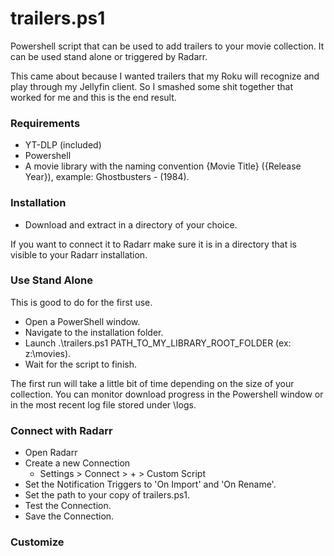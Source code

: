# trailers.ps1
  Powershell script that can be used to add trailers to your movie collection.  It can be used stand alone or triggered by Radarr.

  This came about because I wanted trailers that my Roku will recognize and play through my Jellyfin client.  So I smashed some shit together that worked for me and this is the end result.

### Requirements
- YT-DLP (included)
- Powershell
- A movie library with the naming convention {Movie Title} ({Release Year}), example: Ghostbusters - (1984).

### Installation
- Download and extract in a directory of your choice.

If you want to connect it to Radarr make sure it is in a directory that is visible to your Radarr installation.

### Use Stand Alone
This is good to do for the first use.
- Open a PowerShell window.
- Navigate to the installation folder.
- Launch .\trailers.ps1 PATH_TO_MY_LIBRARY_ROOT_FOLDER (ex: z:\movies).
- Wait for the script to finish.

The first run will take a little bit of time depending on the size of your collection.
You can monitor download progress in the Powershell window or in the most recent log file stored under \logs.

### Connect with Radarr
- Open Radarr
- Create a new Connection
  - Settings > Connect > + > Custom Script
- Set the Notification Triggers to 'On Import' and 'On Rename'.
- Set the path to your copy of trailers.ps1.
- Test the Connection.
- Save the Connection.

### Customize
